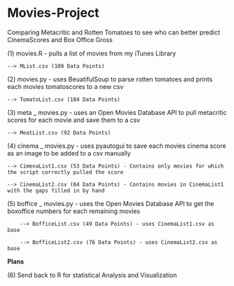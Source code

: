 # Movies-Project
Comparing Metacritic and Rotten Tomatoes to see who can better predict CinemaScores and Box Office Gross


(1) movies.R - pulls a list of movies from my iTunes Library

    --> MList.csv (109 Data Points)
  
(2) movies.py - uses BeuatifulSoup to parse rotten tomatoes and prints each movies tomatoscores to a new csv

    --> TomatoList.csv (104 Data Points)
  
(3) meta _ movies.py - uses an Open Movies Database API to pull metacritic scores for each movie and save them to a csv

    --> MeatList.csv (92 Data Points)
  
(4) cinema _ movies.py - uses pyautogui to save each movies cinema score as an image to be added to a csv manually

    --> CimenaList1.csv (53 Data Points) - Contains only movies for which the script correctly pulled the score
  
    --> CinemaList2.csv (84 Data Points) - Contains movies in CinemaList1 with the gaps filled in by hand
  
(5) boffice _ movies.py - uses the Open Movies Database API to get the boxoffice numbers for each remaining movies
        
        --> BofficeList.csv (49 Data Points) - uses CinemaList1.csv as base
        
        --> BofficeList2.csv (76 Data Points) - uses CinemaList2.csv as base

__Plans__

(6) Send back to R for statistical Analysis and Visualization

